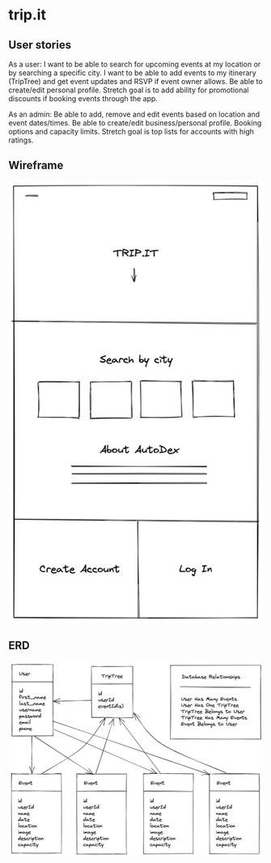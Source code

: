 # trip.it

## User stories
As a user: I want to be able to search for upcoming events at my location or by searching a specific city. I want to be able to add events to my itinerary (TripTree) and get event updates and RSVP if event owner allows. Be able to create/edit personal profile. Stretch goal is to add ability for promotional discounts if booking events through the app.

As an admin: Be able to add, remove and edit events based on location and event dates/times. Be able to create/edit business/personal profile. Booking options and capacity limits. Stretch goal is top lists for accounts with high ratings.

## Wireframe
![AutoDex Wireframe](public/assets/trip_wireframe.png)

## ERD
![AutoDex Wireframe](public/assets/trip_it_ERD.png)